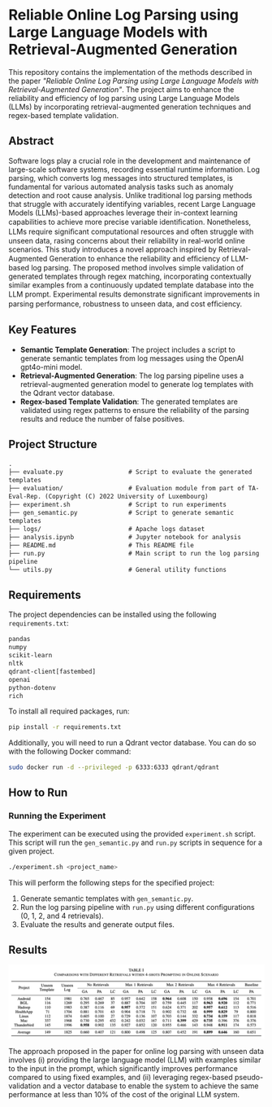 # Reliable Online Log Parsing using Large Language Models with Retrieval-Augmented Generation

This repository contains the implementation of the methods described in the paper *"Reliable Online Log Parsing using Large Language Models with Retrieval-Augmented Generation"*. The project aims to enhance the reliability and efficiency of log parsing using Large Language Models (LLMs) by incorporating retrieval-augmented generation techniques and regex-based template validation.

## Abstract

Software logs play a crucial role in the development and maintenance of large-scale software systems, recording essential runtime information. Log parsing, which converts log messages into structured templates, is fundamental for various automated analysis tasks such as anomaly detection and root cause analysis. Unlike traditional log parsing methods that struggle with accurately identifying variables, recent Large Language Models (LLMs)-based approaches leverage their in-context learning capabilities to achieve more precise variable identiﬁcation. Nonetheless, LLMs require signiﬁcant computational resources and often struggle with unseen data, rasing concerns about their reliability in real-world online scenarios. This study introduces a novel approach inspired by Retrieval-Augmented Generation to enhance the reliability and efﬁciency of LLM-based log parsing. The proposed method involves simple validation of generated templates through regex matching, incorporating contextually similar examples from a continuously updated template database into the LLM prompt. Experimental results demonstrate signiﬁcant improvements in parsing performance, robustness to unseen data, and cost efﬁciency.

## Key Features

- **Semantic Template Generation**: The project includes a script to generate semantic templates from log messages using the OpenAI gpt4o-mini model.
- **Retrieval-Augmented Generation**: The log parsing pipeline uses a retrieval-augmented generation model to generate log templates with the Qdrant vector database. 
- **Regex-based Template Validation**: The generated templates are validated using regex patterns to ensure the reliability of the parsing results and reduce the number of false positives.

## Project Structure

```
.
├── evaluate.py                  # Script to evaluate the generated templates
├── evaluation/                  # Evaluation module from part of TA-Eval-Rep. (Copyright (C) 2022 University of Luxembourg)
├── experiment.sh                # Script to run experiments
├── gen_semantic.py              # Script to generate semantic templates
├── logs/                        # Apache logs dataset
├── analysis.ipynb               # Jupyter notebook for analysis
├── README.md                    # This README file
├── run.py                       # Main script to run the log parsing pipeline
└── utils.py                     # General utility functions
```

## Requirements

The project dependencies can be installed using the following `requirements.txt`:

```
pandas
numpy
scikit-learn
nltk
qdrant-client[fastembed]
openai
python-dotenv
rich
```

To install all required packages, run:

```bash
pip install -r requirements.txt
```

Additionally, you will need to run a Qdrant vector database. You can do so with the following Docker command:

```bash
sudo docker run -d --privileged -p 6333:6333 qdrant/qdrant
```

## How to Run

### Running the Experiment

The experiment can be executed using the provided `experiment.sh` script. This script will run the `gen_semantic.py` and `run.py` scripts in sequence for a given project.

```bash
./experiment.sh <project_name>
```

This will perform the following steps for the specified project:
1. Generate semantic templates with `gen_semantic.py`.
2. Run the log parsing pipeline with `run.py` using different configurations (0, 1, 2, and 4 retrievals).
3. Evaluate the results and generate output files.

## Results

![table](image.png)

The approach proposed in the paper for online log parsing with unseen data involves (i) providing the large language model (LLM) with examples similar to the input in the prompt, which significantly improves performance compared to using fixed examples, and (ii) leveraging regex-based pseudo-validation and a vector database to enable the system to achieve the same performance at less than 10% of the cost of the original LLM system.

